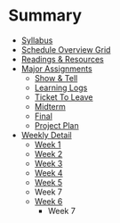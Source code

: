 # Summary

* [Syllabus](README.md)
* [Schedule Overview Grid](schedule_overview_grid.md)
* [Readings & Resources](readings_resources.md)
* [Major Assignments](assignments/assignments.md)
   * [Show & Tell](assignments/show_and_tells.md)
   * [Learning Logs](assignments/learninglogs.md)
   * [Ticket To Leave](assignments/ticket_to_leave.md)
   * [Midterm](assignments/midterm.md)
   * [Final](assignments/final.md)
   * [Project Plan](assignments/project_plan.md)
* [Weekly Detail](weekly_detail/README.md)
   * [Week 1](weekly_detail/week1.md)
   * [Week 2](weekly_detail/week2.md)
   * [Week 3](weekly_detail/week_3.md)
   * [Week 4](weekly_detail/week_4.md)
   * [Week 5](weekly_detail/week_5.md)
   * Week 7
   * [Week 6](weekly_detail/week_6.md)
       * Week 7

